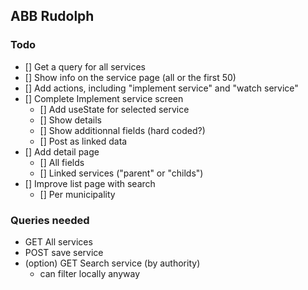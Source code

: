 ## ABB Rudolph

### Todo

- [] Get a query for all services
- [] Show info on the service page (all or the first 50)
- [] Add actions, including "implement service" and "watch service"
- [] Complete Implement service screen
  - [] Add useState for selected service
  - [] Show details
  - [] Show additionnal fields (hard coded?)
  - [] Post as linked data
- [] Add detail page
  - [] All fields
  - [] Linked services ("parent" or "childs")
- [] Improve list page with search
  - [] Per municipality

### Queries needed

- GET All services
- POST save service
- (option) GET Search service (by authority)
  - can filter locally anyway